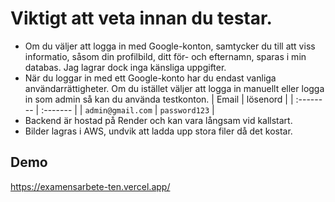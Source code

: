 
# Viktigt att veta innan du testar. 
 - Om du väljer att logga in med Google-konton, samtycker du till att viss informatio,  såsom din profilbild, ditt för- och efternamn, sparas i min databas. Jag lagrar dock inga känsliga uppgifter.
 - När du loggar in med ett Google-konto har du endast vanliga användarrättigheter. Om du istället väljer att logga in manuellt eller logga in som admin så kan du använda testkonton. 
| Email | lösenord |
| :-------- | :------- | 
| `admin@gmail.com` | `password123` |
 - Backend är hostad på Render och kan vara långsam vid kallstart.
 - Bilder lagras i AWS, undvik att ladda upp stora filer då det kostar.



## Demo

https://examensarbete-ten.vercel.app/

